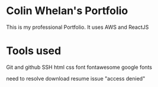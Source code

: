 # Colin Whelan's Portfolio

This is my professional Portfolio. It uses AWS and ReactJS

# Tools used
Git and github
SSH
html
css
font fontawesome
google fonts


need to resolve download resume issue "access denied"
